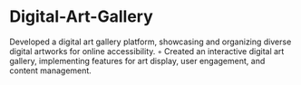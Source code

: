 # Digital-Art-Gallery
 Developed a digital art gallery platform, showcasing and organizing diverse digital artworks for online accessibility. ◦ Created an interactive digital art gallery, implementing features for art display, user engagement, and content management.
